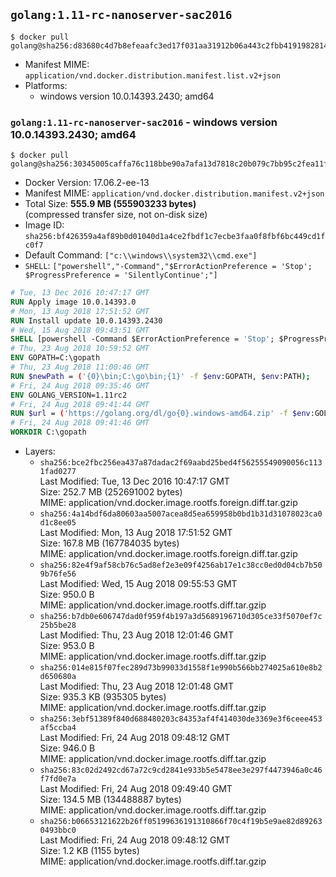 ## `golang:1.11-rc-nanoserver-sac2016`

```console
$ docker pull golang@sha256:d83680c4d7b8efeaafc3ed17f031aa31912b06a443c2fbb41919828141283e61
```

-	Manifest MIME: `application/vnd.docker.distribution.manifest.list.v2+json`
-	Platforms:
	-	windows version 10.0.14393.2430; amd64

### `golang:1.11-rc-nanoserver-sac2016` - windows version 10.0.14393.2430; amd64

```console
$ docker pull golang@sha256:30345005caffa76c118bbe90a7afa13d7818c20b079c7bb95c2fea11ff622dd2
```

-	Docker Version: 17.06.2-ee-13
-	Manifest MIME: `application/vnd.docker.distribution.manifest.v2+json`
-	Total Size: **555.9 MB (555903233 bytes)**  
	(compressed transfer size, not on-disk size)
-	Image ID: `sha256:bf426359a4af89b0d01040d1a4ce2fbdf1c7ecbe3faa0f8fbf6bc449cd1fc0f7`
-	Default Command: `["c:\\windows\\system32\\cmd.exe"]`
-	`SHELL`: `["powershell","-Command","$ErrorActionPreference = 'Stop'; $ProgressPreference = 'SilentlyContinue';"]`

```dockerfile
# Tue, 13 Dec 2016 10:47:17 GMT
RUN Apply image 10.0.14393.0
# Mon, 13 Aug 2018 17:51:52 GMT
RUN Install update 10.0.14393.2430
# Wed, 15 Aug 2018 09:43:51 GMT
SHELL [powershell -Command $ErrorActionPreference = 'Stop'; $ProgressPreference = 'SilentlyContinue';]
# Thu, 23 Aug 2018 10:59:52 GMT
ENV GOPATH=C:\gopath
# Thu, 23 Aug 2018 11:00:46 GMT
RUN $newPath = ('{0}\bin;C:\go\bin;{1}' -f $env:GOPATH, $env:PATH); 	Write-Host ('Updating PATH: {0}' -f $newPath); 	setx /M PATH $newPath;
# Fri, 24 Aug 2018 09:35:46 GMT
ENV GOLANG_VERSION=1.11rc2
# Fri, 24 Aug 2018 09:41:44 GMT
RUN $url = ('https://golang.org/dl/go{0}.windows-amd64.zip' -f $env:GOLANG_VERSION); 	Write-Host ('Downloading {0} ...' -f $url); 	Invoke-WebRequest -Uri $url -OutFile 'go.zip'; 		$sha256 = 'edd1ad3f94ef31eacfe267f30df00ac832cc9547e88de03e1368ae23630070eb'; 	Write-Host ('Verifying sha256 ({0}) ...' -f $sha256); 	if ((Get-FileHash go.zip -Algorithm sha256).Hash -ne $sha256) { 		Write-Host 'FAILED!'; 		exit 1; 	}; 		Write-Host 'Expanding ...'; 	Expand-Archive go.zip -DestinationPath C:\; 		Write-Host 'Verifying install ("go version") ...'; 	go version; 		Write-Host 'Removing ...'; 	Remove-Item go.zip -Force; 		Write-Host 'Complete.';
# Fri, 24 Aug 2018 09:41:46 GMT
WORKDIR C:\gopath
```

-	Layers:
	-	`sha256:bce2fbc256ea437a87dadac2f69aabd25bed4f56255549090056c1131fad0277`  
		Last Modified: Tue, 13 Dec 2016 10:47:17 GMT  
		Size: 252.7 MB (252691002 bytes)  
		MIME: application/vnd.docker.image.rootfs.foreign.diff.tar.gzip
	-	`sha256:4a14bdf6da80603aa5007acea8d5ea659958b0bd1b31d31078023ca0d1c8ee05`  
		Last Modified: Mon, 13 Aug 2018 17:51:52 GMT  
		Size: 167.8 MB (167784035 bytes)  
		MIME: application/vnd.docker.image.rootfs.foreign.diff.tar.gzip
	-	`sha256:82e4f9af58cb76c5ad8ef2e3e09f4256ab17e1c38cc0ed0d04cb7b509b76fe56`  
		Last Modified: Wed, 15 Aug 2018 09:55:53 GMT  
		Size: 950.0 B  
		MIME: application/vnd.docker.image.rootfs.diff.tar.gzip
	-	`sha256:b7db0e606747dad0f959f4b197a3d5689196710d305ce33f5070ef7c25b5be28`  
		Last Modified: Thu, 23 Aug 2018 12:01:46 GMT  
		Size: 953.0 B  
		MIME: application/vnd.docker.image.rootfs.diff.tar.gzip
	-	`sha256:014e815f07fec289d73b99033d1558f1e990b566bb274025a610e8b2d650680a`  
		Last Modified: Thu, 23 Aug 2018 12:01:48 GMT  
		Size: 935.3 KB (935305 bytes)  
		MIME: application/vnd.docker.image.rootfs.diff.tar.gzip
	-	`sha256:3ebf51389f840d688480203c84353af4f414030de3369e3f6ceee453af5ccba4`  
		Last Modified: Fri, 24 Aug 2018 09:48:12 GMT  
		Size: 946.0 B  
		MIME: application/vnd.docker.image.rootfs.diff.tar.gzip
	-	`sha256:83c02d2492cd67a72c9cd2841e933b5e5478ee3e297f4473946a0c46f7fd0e7a`  
		Last Modified: Fri, 24 Aug 2018 09:49:40 GMT  
		Size: 134.5 MB (134488887 bytes)  
		MIME: application/vnd.docker.image.rootfs.diff.tar.gzip
	-	`sha256:b06653121622b26ff05199636191310866f70c4f19b5e9ae82d892630493bbc0`  
		Last Modified: Fri, 24 Aug 2018 09:48:12 GMT  
		Size: 1.2 KB (1155 bytes)  
		MIME: application/vnd.docker.image.rootfs.diff.tar.gzip
